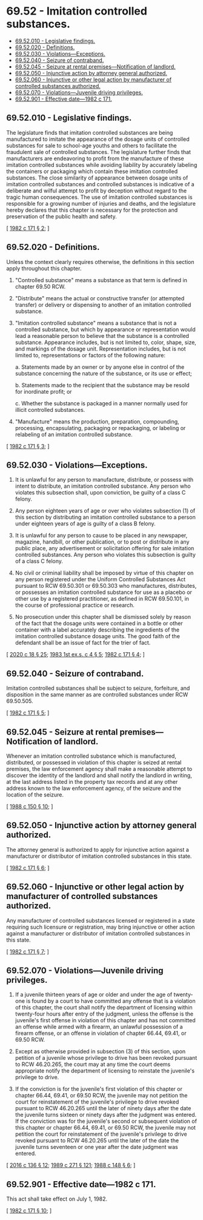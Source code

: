 # 69.52 - Imitation controlled substances.
* [69.52.010 - Legislative findings.](#6952010---legislative-findings)
* [69.52.020 - Definitions.](#6952020---definitions)
* [69.52.030 - Violations—Exceptions.](#6952030---violationsexceptions)
* [69.52.040 - Seizure of contraband.](#6952040---seizure-of-contraband)
* [69.52.045 - Seizure at rental premises—Notification of landlord.](#6952045---seizure-at-rental-premisesnotification-of-landlord)
* [69.52.050 - Injunctive action by attorney general authorized.](#6952050---injunctive-action-by-attorney-general-authorized)
* [69.52.060 - Injunctive or other legal action by manufacturer of controlled substances authorized.](#6952060---injunctive-or-other-legal-action-by-manufacturer-of-controlled-substances-authorized)
* [69.52.070 - Violations—Juvenile driving privileges.](#6952070---violationsjuvenile-driving-privileges)
* [69.52.901 - Effective date—1982 c 171.](#6952901---effective-date1982-c-171)
## 69.52.010 - Legislative findings.
The legislature finds that imitation controlled substances are being manufactured to imitate the appearance of the dosage units of controlled substances for sale to school-age youths and others to facilitate the fraudulent sale of controlled substances. The legislature further finds that manufacturers are endeavoring to profit from the manufacture of these imitation controlled substances while avoiding liability by accurately labeling the containers or packaging which contain these imitation controlled substances. The close similarity of appearance between dosage units of imitation controlled substances and controlled substances is indicative of a deliberate and wilful attempt to profit by deception without regard to the tragic human consequences. The use of imitation controlled substances is responsible for a growing number of injuries and deaths, and the legislature hereby declares that this chapter is necessary for the protection and preservation of the public health and safety.

\[ [1982 c 171 § 2](https://leg.wa.gov/CodeReviser/documents/sessionlaw/1982c171.pdf?cite=1982%20c%20171%20§%202); \]

## 69.52.020 - Definitions.
Unless the context clearly requires otherwise, the definitions in this section apply throughout this chapter.

1. "Controlled substance" means a substance as that term is defined in chapter 69.50 RCW.

2. "Distribute" means the actual or constructive transfer (or attempted transfer) or delivery or dispensing to another of an imitation controlled substance.

3. "Imitation controlled substance" means a substance that is not a controlled substance, but which by appearance or representation would lead a reasonable person to believe that the substance is a controlled substance. Appearance includes, but is not limited to, color, shape, size, and markings of the dosage unit. Representation includes, but is not limited to, representations or factors of the following nature:

   a. Statements made by an owner or by anyone else in control of the substance concerning the nature of the substance, or its use or effect;

   b. Statements made to the recipient that the substance may be resold for inordinate profit; or

   c. Whether the substance is packaged in a manner normally used for illicit controlled substances.

4. "Manufacture" means the production, preparation, compounding, processing, encapsulating, packaging or repackaging, or labeling or relabeling of an imitation controlled substance.

\[ [1982 c 171 § 3](https://leg.wa.gov/CodeReviser/documents/sessionlaw/1982c171.pdf?cite=1982%20c%20171%20§%203); \]

## 69.52.030 - Violations—Exceptions.
1. It is unlawful for any person to manufacture, distribute, or possess with intent to distribute, an imitation controlled substance. Any person who violates this subsection shall, upon conviction, be guilty of a class C felony.

2. Any person eighteen years of age or over who violates subsection (1) of this section by distributing an imitation controlled substance to a person under eighteen years of age is guilty of a class B felony.

3. It is unlawful for any person to cause to be placed in any newspaper, magazine, handbill, or other publication, or to post or distribute in any public place, any advertisement or solicitation offering for sale imitation controlled substances. Any person who violates this subsection is guilty of a class C felony.

4. No civil or criminal liability shall be imposed by virtue of this chapter on any person registered under the Uniform Controlled Substances Act pursuant to RCW 69.50.301 or 69.50.303 who manufactures, distributes, or possesses an imitation controlled substance for use as a placebo or other use by a registered practitioner, as defined in RCW 69.50.101, in the course of professional practice or research.

5. No prosecution under this chapter shall be dismissed solely by reason of the fact that the dosage units were contained in a bottle or other container with a label accurately describing the ingredients of the imitation controlled substance dosage units. The good faith of the defendant shall be an issue of fact for the trier of fact.

\[ [2020 c 18 § 25](https://lawfilesext.leg.wa.gov/biennium/2019-20/Pdf/Bills/Session%20Laws/House/2205-S.SL.pdf?cite=2020%20c%2018%20§%2025); [1983 1st ex.s. c 4 § 5](https://leg.wa.gov/CodeReviser/documents/sessionlaw/1983ex1c4.pdf?cite=1983%201st%20ex.s.%20c%204%20§%205); [1982 c 171 § 4](https://leg.wa.gov/CodeReviser/documents/sessionlaw/1982c171.pdf?cite=1982%20c%20171%20§%204); \]

## 69.52.040 - Seizure of contraband.
Imitation controlled substances shall be subject to seizure, forfeiture, and disposition in the same manner as are controlled substances under RCW 69.50.505.

\[ [1982 c 171 § 5](https://leg.wa.gov/CodeReviser/documents/sessionlaw/1982c171.pdf?cite=1982%20c%20171%20§%205); \]

## 69.52.045 - Seizure at rental premises—Notification of landlord.
Whenever an imitation controlled substance which is manufactured, distributed, or possessed in violation of this chapter is seized at rental premises, the law enforcement agency shall make a reasonable attempt to discover the identity of the landlord and shall notify the landlord in writing, at the last address listed in the property tax records and at any other address known to the law enforcement agency, of the seizure and the location of the seizure.

\[ [1988 c 150 § 10](https://leg.wa.gov/CodeReviser/documents/sessionlaw/1988c150.pdf?cite=1988%20c%20150%20§%2010); \]

## 69.52.050 - Injunctive action by attorney general authorized.
The attorney general is authorized to apply for injunctive action against a manufacturer or distributor of imitation controlled substances in this state.

\[ [1982 c 171 § 6](https://leg.wa.gov/CodeReviser/documents/sessionlaw/1982c171.pdf?cite=1982%20c%20171%20§%206); \]

## 69.52.060 - Injunctive or other legal action by manufacturer of controlled substances authorized.
Any manufacturer of controlled substances licensed or registered in a state requiring such licensure or registration, may bring injunctive or other action against a manufacturer or distributor of imitation controlled substances in this state.

\[ [1982 c 171 § 7](https://leg.wa.gov/CodeReviser/documents/sessionlaw/1982c171.pdf?cite=1982%20c%20171%20§%207); \]

## 69.52.070 - Violations—Juvenile driving privileges.
1. If a juvenile thirteen years of age or older and under the age of twenty-one is found by a court to have committed any offense that is a violation of this chapter, the court shall notify the department of licensing within twenty-four hours after entry of the judgment, unless the offense is the juvenile's first offense in violation of this chapter and has not committed an offense while armed with a firearm, an unlawful possession of a firearm offense, or an offense in violation of chapter 66.44, 69.41, or 69.50 RCW.

2. Except as otherwise provided in subsection (3) of this section, upon petition of a juvenile whose privilege to drive has been revoked pursuant to RCW 46.20.265, the court may at any time the court deems appropriate notify the department of licensing to reinstate the juvenile's privilege to drive.

3. If the conviction is for the juvenile's first violation of this chapter or chapter 66.44, 69.41, or 69.50 RCW, the juvenile may not petition the court for reinstatement of the juvenile's privilege to drive revoked pursuant to RCW 46.20.265 until the later of ninety days after the date the juvenile turns sixteen or ninety days after the judgment was entered. If the conviction was for the juvenile's second or subsequent violation of this chapter or chapter 66.44, 69.41, or 69.50 RCW, the juvenile may not petition the court for reinstatement of the juvenile's privilege to drive revoked pursuant to RCW 46.20.265 until the later of the date the juvenile turns seventeen or one year after the date judgment was entered.

\[ [2016 c 136 § 12](https://lawfilesext.leg.wa.gov/biennium/2015-16/Pdf/Bills/Session%20Laws/House/2906-S.SL.pdf?cite=2016%20c%20136%20§%2012); [1989 c 271 § 121](https://leg.wa.gov/CodeReviser/documents/sessionlaw/1989c271.pdf?cite=1989%20c%20271%20§%20121); [1988 c 148 § 6](https://leg.wa.gov/CodeReviser/documents/sessionlaw/1988c148.pdf?cite=1988%20c%20148%20§%206); \]

## 69.52.901 - Effective date—1982 c 171.
This act shall take effect on July 1, 1982.

\[ [1982 c 171 § 10](https://leg.wa.gov/CodeReviser/documents/sessionlaw/1982c171.pdf?cite=1982%20c%20171%20§%2010); \]

